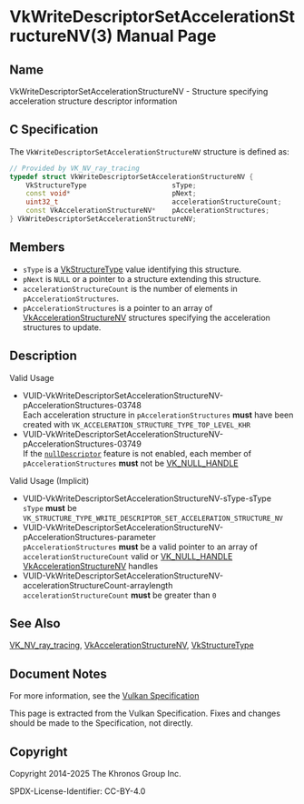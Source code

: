 # VkWriteDescriptorSetAccelerationStructureNV(3) Manual Page

## Name

VkWriteDescriptorSetAccelerationStructureNV - Structure specifying acceleration structure descriptor information



## [](#_c_specification)C Specification

The `VkWriteDescriptorSetAccelerationStructureNV` structure is defined as:

```c++
// Provided by VK_NV_ray_tracing
typedef struct VkWriteDescriptorSetAccelerationStructureNV {
    VkStructureType                     sType;
    const void*                         pNext;
    uint32_t                            accelerationStructureCount;
    const VkAccelerationStructureNV*    pAccelerationStructures;
} VkWriteDescriptorSetAccelerationStructureNV;
```

## [](#_members)Members

- `sType` is a [VkStructureType](https://registry.khronos.org/vulkan/specs/latest/man/html/VkStructureType.html) value identifying this structure.
- `pNext` is `NULL` or a pointer to a structure extending this structure.
- `accelerationStructureCount` is the number of elements in `pAccelerationStructures`.
- `pAccelerationStructures` is a pointer to an array of [VkAccelerationStructureNV](https://registry.khronos.org/vulkan/specs/latest/man/html/VkAccelerationStructureNV.html) structures specifying the acceleration structures to update.

## [](#_description)Description

Valid Usage

- [](#VUID-VkWriteDescriptorSetAccelerationStructureNV-pAccelerationStructures-03748)VUID-VkWriteDescriptorSetAccelerationStructureNV-pAccelerationStructures-03748  
  Each acceleration structure in `pAccelerationStructures` **must** have been created with `VK_ACCELERATION_STRUCTURE_TYPE_TOP_LEVEL_KHR`
- [](#VUID-VkWriteDescriptorSetAccelerationStructureNV-pAccelerationStructures-03749)VUID-VkWriteDescriptorSetAccelerationStructureNV-pAccelerationStructures-03749  
  If the [`nullDescriptor`](https://registry.khronos.org/vulkan/specs/latest/html/vkspec.html#features-nullDescriptor) feature is not enabled, each member of `pAccelerationStructures` **must** not be [VK\_NULL\_HANDLE](https://registry.khronos.org/vulkan/specs/latest/man/html/VK_NULL_HANDLE.html)

Valid Usage (Implicit)

- [](#VUID-VkWriteDescriptorSetAccelerationStructureNV-sType-sType)VUID-VkWriteDescriptorSetAccelerationStructureNV-sType-sType  
  `sType` **must** be `VK_STRUCTURE_TYPE_WRITE_DESCRIPTOR_SET_ACCELERATION_STRUCTURE_NV`
- [](#VUID-VkWriteDescriptorSetAccelerationStructureNV-pAccelerationStructures-parameter)VUID-VkWriteDescriptorSetAccelerationStructureNV-pAccelerationStructures-parameter  
  `pAccelerationStructures` **must** be a valid pointer to an array of `accelerationStructureCount` valid or [VK\_NULL\_HANDLE](https://registry.khronos.org/vulkan/specs/latest/man/html/VK_NULL_HANDLE.html) [VkAccelerationStructureNV](https://registry.khronos.org/vulkan/specs/latest/man/html/VkAccelerationStructureNV.html) handles
- [](#VUID-VkWriteDescriptorSetAccelerationStructureNV-accelerationStructureCount-arraylength)VUID-VkWriteDescriptorSetAccelerationStructureNV-accelerationStructureCount-arraylength  
  `accelerationStructureCount` **must** be greater than `0`

## [](#_see_also)See Also

[VK\_NV\_ray\_tracing](https://registry.khronos.org/vulkan/specs/latest/man/html/VK_NV_ray_tracing.html), [VkAccelerationStructureNV](https://registry.khronos.org/vulkan/specs/latest/man/html/VkAccelerationStructureNV.html), [VkStructureType](https://registry.khronos.org/vulkan/specs/latest/man/html/VkStructureType.html)

## [](#_document_notes)Document Notes

For more information, see the [Vulkan Specification](https://registry.khronos.org/vulkan/specs/latest/html/vkspec.html#VkWriteDescriptorSetAccelerationStructureNV)

This page is extracted from the Vulkan Specification. Fixes and changes should be made to the Specification, not directly.

## [](#_copyright)Copyright

Copyright 2014-2025 The Khronos Group Inc.

SPDX-License-Identifier: CC-BY-4.0